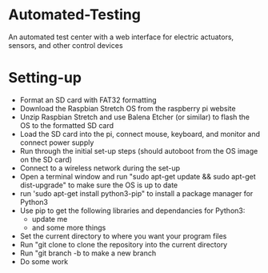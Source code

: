 # Automated-Testing
An automated test center with a web interface for electric actuators, sensors, and other control devices

# Setting-up
- Format an SD card with FAT32 formatting
- Download the Raspbian Stretch OS from the raspberry pi website
- Unzip Raspbian Stretch and use Balena Etcher (or similar) to flash the OS to the formatted SD card
- Load the SD card into the pi, connect mouse, keyboard, and monitor and connect power supply
- Run through the initial set-up steps (should autoboot from the OS image on the SD card)
- Connect to a wireless network during the set-up
- Open a terminal window and run "sudo apt-get update && sudo apt-get dist-upgrade" to make sure the OS is up to date
- run 'sudo apt-get install python3-pip" to install a package manager for Python3
- Use pip to get the following libraries and dependancies for Python3:
  - update me
  - and some more things
- Set the current directory to where you want your program files
- Run "git clone <url> to clone the repository into the current directory
- Run "git branch -b <url> to make a new branch
- Do some work
